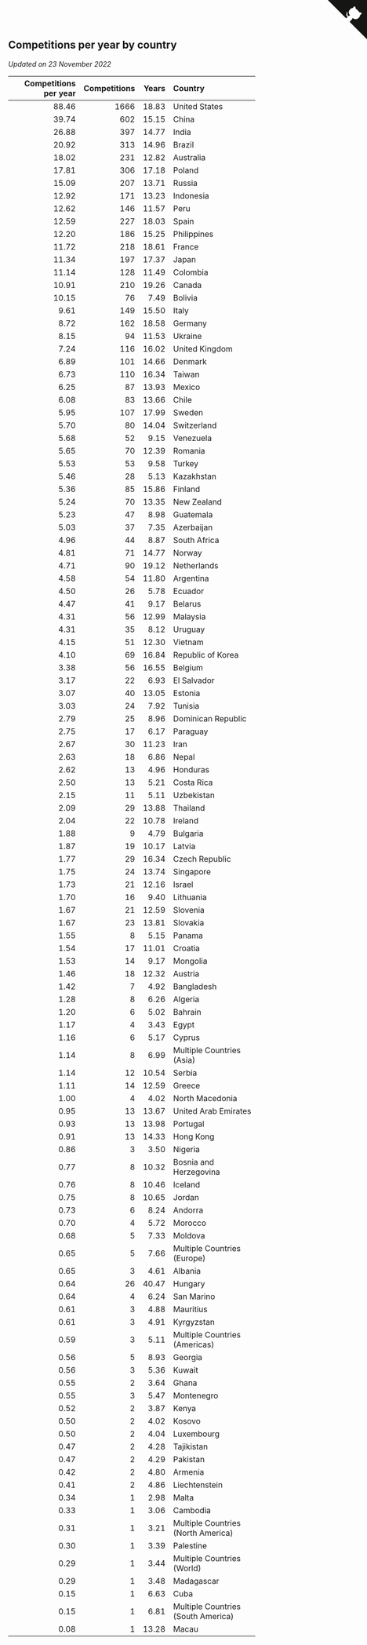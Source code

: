## Competitions per year by country

*Updated on 23 November 2022*

| Competitions per year | Competitions | Years | Country |
| ---: | ---: | ---: | :--- |
| 88.46 | 1666 | 18.83 | United States |
| 39.74 | 602 | 15.15 | China |
| 26.88 | 397 | 14.77 | India |
| 20.92 | 313 | 14.96 | Brazil |
| 18.02 | 231 | 12.82 | Australia |
| 17.81 | 306 | 17.18 | Poland |
| 15.09 | 207 | 13.71 | Russia |
| 12.92 | 171 | 13.23 | Indonesia |
| 12.62 | 146 | 11.57 | Peru |
| 12.59 | 227 | 18.03 | Spain |
| 12.20 | 186 | 15.25 | Philippines |
| 11.72 | 218 | 18.61 | France |
| 11.34 | 197 | 17.37 | Japan |
| 11.14 | 128 | 11.49 | Colombia |
| 10.91 | 210 | 19.26 | Canada |
| 10.15 | 76 | 7.49 | Bolivia |
| 9.61 | 149 | 15.50 | Italy |
| 8.72 | 162 | 18.58 | Germany |
| 8.15 | 94 | 11.53 | Ukraine |
| 7.24 | 116 | 16.02 | United Kingdom |
| 6.89 | 101 | 14.66 | Denmark |
| 6.73 | 110 | 16.34 | Taiwan |
| 6.25 | 87 | 13.93 | Mexico |
| 6.08 | 83 | 13.66 | Chile |
| 5.95 | 107 | 17.99 | Sweden |
| 5.70 | 80 | 14.04 | Switzerland |
| 5.68 | 52 | 9.15 | Venezuela |
| 5.65 | 70 | 12.39 | Romania |
| 5.53 | 53 | 9.58 | Turkey |
| 5.46 | 28 | 5.13 | Kazakhstan |
| 5.36 | 85 | 15.86 | Finland |
| 5.24 | 70 | 13.35 | New Zealand |
| 5.23 | 47 | 8.98 | Guatemala |
| 5.03 | 37 | 7.35 | Azerbaijan |
| 4.96 | 44 | 8.87 | South Africa |
| 4.81 | 71 | 14.77 | Norway |
| 4.71 | 90 | 19.12 | Netherlands |
| 4.58 | 54 | 11.80 | Argentina |
| 4.50 | 26 | 5.78 | Ecuador |
| 4.47 | 41 | 9.17 | Belarus |
| 4.31 | 56 | 12.99 | Malaysia |
| 4.31 | 35 | 8.12 | Uruguay |
| 4.15 | 51 | 12.30 | Vietnam |
| 4.10 | 69 | 16.84 | Republic of Korea |
| 3.38 | 56 | 16.55 | Belgium |
| 3.17 | 22 | 6.93 | El Salvador |
| 3.07 | 40 | 13.05 | Estonia |
| 3.03 | 24 | 7.92 | Tunisia |
| 2.79 | 25 | 8.96 | Dominican Republic |
| 2.75 | 17 | 6.17 | Paraguay |
| 2.67 | 30 | 11.23 | Iran |
| 2.63 | 18 | 6.86 | Nepal |
| 2.62 | 13 | 4.96 | Honduras |
| 2.50 | 13 | 5.21 | Costa Rica |
| 2.15 | 11 | 5.11 | Uzbekistan |
| 2.09 | 29 | 13.88 | Thailand |
| 2.04 | 22 | 10.78 | Ireland |
| 1.88 | 9 | 4.79 | Bulgaria |
| 1.87 | 19 | 10.17 | Latvia |
| 1.77 | 29 | 16.34 | Czech Republic |
| 1.75 | 24 | 13.74 | Singapore |
| 1.73 | 21 | 12.16 | Israel |
| 1.70 | 16 | 9.40 | Lithuania |
| 1.67 | 21 | 12.59 | Slovenia |
| 1.67 | 23 | 13.81 | Slovakia |
| 1.55 | 8 | 5.15 | Panama |
| 1.54 | 17 | 11.01 | Croatia |
| 1.53 | 14 | 9.17 | Mongolia |
| 1.46 | 18 | 12.32 | Austria |
| 1.42 | 7 | 4.92 | Bangladesh |
| 1.28 | 8 | 6.26 | Algeria |
| 1.20 | 6 | 5.02 | Bahrain |
| 1.17 | 4 | 3.43 | Egypt |
| 1.16 | 6 | 5.17 | Cyprus |
| 1.14 | 8 | 6.99 | Multiple Countries (Asia) |
| 1.14 | 12 | 10.54 | Serbia |
| 1.11 | 14 | 12.59 | Greece |
| 1.00 | 4 | 4.02 | North Macedonia |
| 0.95 | 13 | 13.67 | United Arab Emirates |
| 0.93 | 13 | 13.98 | Portugal |
| 0.91 | 13 | 14.33 | Hong Kong |
| 0.86 | 3 | 3.50 | Nigeria |
| 0.77 | 8 | 10.32 | Bosnia and Herzegovina |
| 0.76 | 8 | 10.46 | Iceland |
| 0.75 | 8 | 10.65 | Jordan |
| 0.73 | 6 | 8.24 | Andorra |
| 0.70 | 4 | 5.72 | Morocco |
| 0.68 | 5 | 7.33 | Moldova |
| 0.65 | 5 | 7.66 | Multiple Countries (Europe) |
| 0.65 | 3 | 4.61 | Albania |
| 0.64 | 26 | 40.47 | Hungary |
| 0.64 | 4 | 6.24 | San Marino |
| 0.61 | 3 | 4.88 | Mauritius |
| 0.61 | 3 | 4.91 | Kyrgyzstan |
| 0.59 | 3 | 5.11 | Multiple Countries (Americas) |
| 0.56 | 5 | 8.93 | Georgia |
| 0.56 | 3 | 5.36 | Kuwait |
| 0.55 | 2 | 3.64 | Ghana |
| 0.55 | 3 | 5.47 | Montenegro |
| 0.52 | 2 | 3.87 | Kenya |
| 0.50 | 2 | 4.02 | Kosovo |
| 0.50 | 2 | 4.04 | Luxembourg |
| 0.47 | 2 | 4.28 | Tajikistan |
| 0.47 | 2 | 4.29 | Pakistan |
| 0.42 | 2 | 4.80 | Armenia |
| 0.41 | 2 | 4.86 | Liechtenstein |
| 0.34 | 1 | 2.98 | Malta |
| 0.33 | 1 | 3.06 | Cambodia |
| 0.31 | 1 | 3.21 | Multiple Countries (North America) |
| 0.30 | 1 | 3.39 | Palestine |
| 0.29 | 1 | 3.44 | Multiple Countries (World) |
| 0.29 | 1 | 3.48 | Madagascar |
| 0.15 | 1 | 6.63 | Cuba |
| 0.15 | 1 | 6.81 | Multiple Countries (South America) |
| 0.08 | 1 | 13.28 | Macau |


<a href="https://github.com/JustinTimeCuber/wca_statistics" class="github-corner" aria-label="View source on Github"><svg width="80" height="80" viewBox="0 0 250 250" style="fill:#151513; color:#fff; position: absolute; top: 0; border: 0; right: 0;" aria-hidden="true"><path d="M0,0 L115,115 L130,115 L142,142 L250,250 L250,0 Z"></path><path d="M128.3,109.0 C113.8,99.7 119.0,89.6 119.0,89.6 C122.0,82.7 120.5,78.6 120.5,78.6 C119.2,72.0 123.4,76.3 123.4,76.3 C127.3,80.9 125.5,87.3 125.5,87.3 C122.9,97.6 130.6,101.9 134.4,103.2" fill="currentColor" style="transform-origin: 130px 106px;" class="octo-arm"></path><path d="M115.0,115.0 C114.9,115.1 118.7,116.5 119.8,115.4 L133.7,101.6 C136.9,99.2 139.9,98.4 142.2,98.6 C133.8,88.0 127.5,74.4 143.8,58.0 C148.5,53.4 154.0,51.2 159.7,51.0 C160.3,49.4 163.2,43.6 171.4,40.1 C171.4,40.1 176.1,42.5 178.8,56.2 C183.1,58.6 187.2,61.8 190.9,65.4 C194.5,69.0 197.7,73.2 200.1,77.6 C213.8,80.2 216.3,84.9 216.3,84.9 C212.7,93.1 206.9,96.0 205.4,96.6 C205.1,102.4 203.0,107.8 198.3,112.5 C181.9,128.9 168.3,122.5 157.7,114.1 C157.9,116.9 156.7,120.9 152.7,124.9 L141.0,136.5 C139.8,137.7 141.6,141.9 141.8,141.8 Z" fill="currentColor" class="octo-body"></path></svg></a><style>.github-corner:hover .octo-arm{animation:octocat-wave 560ms ease-in-out}@keyframes octocat-wave{0%,100%{transform:rotate(0)}20%,60%{transform:rotate(-25deg)}40%,80%{transform:rotate(10deg)}}@media (max-width:500px){.github-corner:hover .octo-arm{animation:none}.github-corner .octo-arm{animation:octocat-wave 560ms ease-in-out}}</style>
